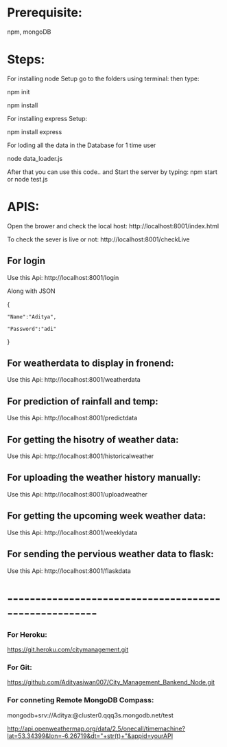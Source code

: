 # Prerequisite:
  npm, mongoDB

# Steps:

For installing node Setup go to the folders using terminal:
then type:
  
  npm init
  
  npm install 
  
For installing express Setup:
 
  npm install express
  
For loding all the data in the Database for 1 time user
  
  node data_loader.js
  
After that you can use this code.. and Start the server by typing: npm start or node test.js

 

# APIS: 

 Open the brower and check the local host: http://localhost:8001/index.html 
 
 To check the sever is live or not: http://localhost:8001/checkLive

## For login 

 Use this Api: http://localhost:8001/login 

 Along with JSON 

 {
 
    "Name":"Aditya",
    
    "Password":"adi"
    
 } 
 
## For weatherdata to display in fronend: 

 Use this Api: http://localhost:8001/weatherdata 

## For prediction of rainfall and temp: 

 Use this Api: http://localhost:8001/predictdata 

## For getting the hisotry of weather data: 

 Use this Api: http://localhost:8001/historicalweather 

## For uploading the weather history manually: 

 Use this Api: http://localhost:8001/uploadweather

## For getting the upcoming week weather data: 

 Use this Api: http://localhost:8001/weeklydata

## For sending the pervious weather data to flask: 

 Use this Api: http://localhost:8001/flaskdata

# ------------------------------------------------------

### For Heroku: 

https://git.heroku.com/citymanagement.git

### For Git: 

https://github.com/Adityasiwan007/City_Management_Bankend_Node.git

### For conneting Remote MongoDB Compass: 

mongodb+srv://Aditya:<password>@cluster0.qqq3s.mongodb.net/test



http://api.openweathermap.org/data/2.5/onecall/timemachine?lat=53.34399&lon=-6.26719&dt="+str(t)+"&appid=yourAPI